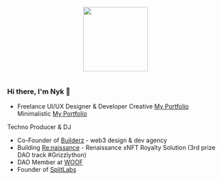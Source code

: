 <p align="center"><img src="https://images-ext-2.discordapp.net/external/tB5QAgTwqqW_TuAWM_FE2tqTdX4lBngDdx16OI6omys/https/media.discordapp.net/attachments/945872969845063730/962815619449913364/skelly_shadow.gif" width="150"/>
<p align="center"><img src="https://komarev.com/ghpvc/?username=0xNyk&style=flat-square&color=blue" alt=""></p>

### Hi there, I'm Nyk 👋

- Freelance UI/UX Designer & Developer
Creative [My Portfolio](https://nyk-portfolio.vercel.app/)  Minimalistic [My Portfolio](https://nyk-dev.vercel.app) 

Techno Producer & DJ 

- Co-Founder of [Builderz](https://twitter.com/builderz__) - web3 design & dev agency 
- Building [Re:naissance](https://twitter.com/renaissance_xyz) - Renaissance xNFT Royalty Solution (3rd prize DAO track #Grizzlython)
- DAO Member at [WOOF](https://twitter.com/woofsolana)
- Founder of [SplitLabs](https://twitter.com/split_labs) 




